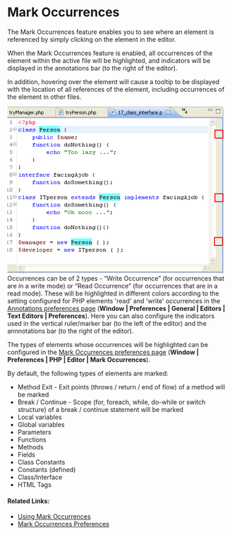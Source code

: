 # Mark Occurrences

<!--context:mark_occurrences-->

The Mark Occurrences feature enables you to see where an element is referenced by simply clicking on the element in the editor.

When the Mark Occurrences feature is enabled, all occurrences of the element within the active file will be highlighted, and indicators will be displayed in the annotations bar (to the right of the editor).

In addition, hovering over the element will cause a tooltip to be displayed with the location of all references of the element, including occurrences of the element in other files.

![Mark Occurrences Example](images/mark_occurrences.png "Mark Occurrences Example")Occurrences can be of 2 types - “Write Occurrence” (for occurrences that are in a write mode) or “Read Occurrence” (for occurrences that are in a read mode). These will be highlighted in different colors according to the setting configured for PHP elements 'read' and 'write' occurrences in the [Annotations preferences page](PLUGINS_ROOT/org.eclipse.platform.doc.user/reference/ref-22.htm) (**Window | Preferences | General | Editors | Text Editors | Preferences**). Here you can also configure the indicators used in the vertical ruler/marker bar (to the left of the editor) and the annnotations bar (to the right of the editor).

The types of elements whose occurrences will be highlighted can be configured in the [Mark Occurrences preferences page](../032-reference/032-preferences/040-editor/032-mark_occurences.md) (**Window | Preferences | PHP | Editor | Mark Occurrences**).

By default, the following types of elements are marked:

 * Method Exit - Exit points (throws / return / end of flow) of a method will be marked
 * Break / Continue - Scope (for, foreach, while, do-while or switch structure) of a break / continue statement will be marked
 * Local variables
 * Global variables
 * Parameters
 * Functions
 * Methods
 * Fields
 * Class Constants
 * Constants (defined)
 * Class/Interface
 * HTML Tags

<!--links-start-->

#### Related Links:

 * [Using Mark Occurrences](../024-tasks/112-using_mark_occurrences.md)
 * [Mark Occurrences Preferences](../032-reference/032-preferences/040-editor/032-mark_occurences.md)
 
<!--links-end-->
